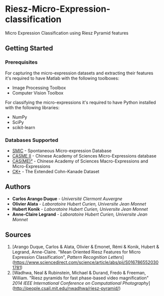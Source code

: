 # Riesz-Micro-Expression-classification
Micro Expression Classification using Riesz Pyramid features

## Getting Started


### Prerequisites

For capturing the micro-expression datasets and extracting their features it's required to have Matlab with the following toolboxes:
- Image Processing Toolbox
- Computer Vision Toolbox

For classifying the micro-expressions it's required to have Python installed with the following libraries:
- NumPy
- SciPy
- scikit-learn

### Databases Supported

* [SMIC](https://www.oulu.fi/cmvs/node/41319) - Spontaneous Micro-expression Database
* [CASME II](http://fu.psych.ac.cn/CASME/casme2-en.php) - Chinese Academy of Sciences Micro-Expressions database
* [CAS(ME)²](http://fu.psych.ac.cn/CASME/casme2-en.php) - Chinese Academy of Sciences Macro-Expressions and Micro-Expressions
* [CK+](http://fu.psych.ac.cn/CASME/casme2-en.php) - The Extended Cohn-Kanade Dataset


## Authors

- __Carlos Arango Duque__ - *Université Clermont Auvergne*
- **Olivier Alata** - *Laboratoire Hubert Curien, Universite Jean Monnet*
- **Hubert Konik** - *Laboratoire Hubert Curien, Universite Jean Monnet*
- **Anne-Claire Legrand** - *Laboratoire Hubert Curien, Universite Jean Monnet*

## Sources
1. [Arango Duque, Carlos & Alata, Olivier & Emonet, Rémi & Konik, Hubert & Legrand, Anne-Claire. "Mean Oriented Riesz Features for Micro Expression Classification",
*Pattern Recognition Letters*] (https://www.sciencedirect.com/science/article/abs/pii/S0167865520301781)
2. [Wadhwa, Neal & Rubinstein, Michael & Durand, Fredo & Freeman, William. "Riesz pyramids for fast phase-based video magnification" *2014 IEEE International Conference on Computational Photography*] (http://people.csail.mit.edu/nwadhwa/riesz-pyramid/)
